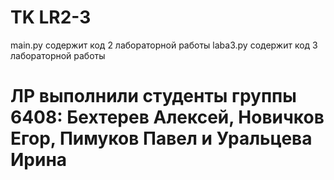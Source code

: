 # TK LR2-3
main.py содержит код 2 лабораторной работы 
laba3.py содержит код 3 лабораторной работы
# ЛР выполнили студенты группы 6408: Бехтерев Алексей, Новичков Егор, Пимуков Павел и Уральцева Ирина
